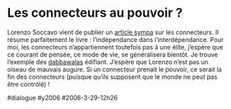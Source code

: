 # Les connecteurs au pouvoir ?

Lorenzo Soccavo vient de publier un [article sympa](http://www.agoravox.fr/article.php3?id_article=8369) sur les connecteurs. Il résume parfaitement le livre : l’indépendance dans l’interdépendance. Pour moi, les connecteurs n’appartiennent toutefois pas à une élite, j’espère que ce courant de pensée, ce mode de vie, se généralisera bientôt. Je trouve l’exemple des [dabbawalas](../../2005/12/reagissez/#comment-55.md) édifiant. J’espère que Lorenzo n’est pas un oiseau de mauvais augure. Si un connecteur prenait le pouvoir, ce serait la fin des connecteurs (puisque qu’ils supposent que le monde ne peut pas être contrôlé) !

#dialogue #y2006 #2006-3-29-12h26
